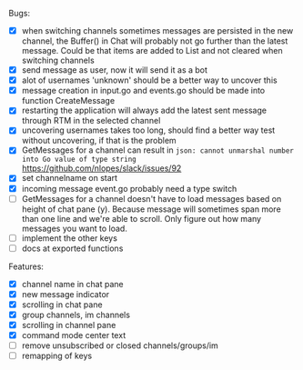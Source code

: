 Bugs:

- [x] when switching channels sometimes messages are persisted in the new
      channel, the Buffer() in Chat will probably not go further than the
      latest message. Could be that items are added to List and not cleared
      when switching channels
- [x] send message as user, now it will send it as a bot    
- [x] alot of usernames 'unknown' should be a better way to uncover this
- [x] message creation in input.go and events.go should be made into function
      CreateMessage
- [x] restarting the application will always add the latest sent message
      through RTM in the selected channel
- [x] uncovering usernames takes too long, should find a better way
      test without uncovering, if that is the problem
- [x] GetMessages for a channel can result in `json: cannot unmarshal number
      into Go value of type string` https://github.com/nlopes/slack/issues/92
- [x] set channelname on start
- [x] incoming message event.go probably need a type switch
- [ ] GetMessages for a channel doesn't have to load messages based on height
      of chat pane (y). Because message will sometimes span more than one
      line and we're able to scroll. Only figure out how many messages you
      want to load.
- [ ] implement the other keys
- [ ] docs at exported functions

Features:

- [x] channel name in chat pane
- [x] new message indicator
- [x] scrolling in chat pane
- [x] group channels, im channels
- [x] scrolling in channel pane
- [x] command mode center text
- [ ] remove unsubscribed or closed channels/groups/im
- [ ] remapping of keys
